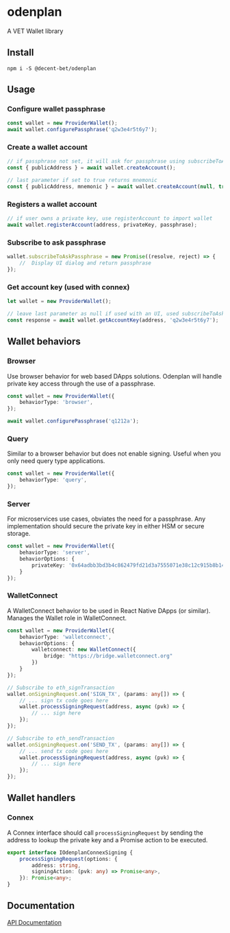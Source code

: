 # odenplan
A VET  Wallet library

## Install

`npm i -S @decent-bet/odenplan`


## Usage

### Configure wallet passphrase

```typescript
const wallet = new ProviderWallet();    
await wallet.configurePassphrase('q2w3e4r5t6y7');

```

### Create a wallet account

```typescript
// if passphrase not set, it will ask for passphrase using subscribeToAskPassphrase
const { publicAddress } = await wallet.createAccount();

// last parameter if set to true returns mnemonic
const { publicAddress, mnemonic } = await wallet.createAccount(null, true);
```


### Registers a wallet account

```typescript
// if user owns a private key, use registerAccount to import wallet
await wallet.registerAccount(address, privateKey, passphrase);
```

### Subscribe to ask passphrase

```typescript
wallet.subscribeToAskPassphrase = new Promise((resolve, reject) => {
    //  Display UI dialog and return passphrase
});
```

### Get account key (used with connex)

```typescript
let wallet = new ProviderWallet();

// leave last parameter as null if used with an UI, used subscribeToAskPassphrase
const response = await wallet.getAccountKey(address, 'q2w3e4r5t6y7');
```


## Wallet behaviors

### Browser

Use browser behavior for web based DApps solutions. Odenplan will handle private key access through the use of a passphrase.

```typescript
const wallet = new ProviderWallet({
    behaviorType: 'browser',
});

await wallet.configurePassphrase('q1212a');
```

### Query

Similar to a browser behavior but does not enable signing. Useful when you only need query type applications.

```typescript
const wallet = new ProviderWallet({
    behaviorType: 'query',
});
```

### Server

For microservices use cases, obviates the need for a passphrase. Any implementation should secure the private key in either HSM or secure storage.

```typescript
const wallet = new ProviderWallet({
    behaviorType: 'server',
    behaviorOptions: {
        privateKey: '0x64adbb3bd3b4c862479fd21d3a7555071e38c12c915b8b14ddd7ae4f1ba8e93c'
    }
});
```

### WalletConnect

A WalletConnect behavior to be used in React Native DApps (or similar). Manages the Wallet role in WalletConnect.

```typescript
const wallet = new ProviderWallet({
    behaviorType: 'walletconnect',
    behaviorOptions: {
        walletconnect: new WalletConnect({
            bridge: "https://bridge.walletconnect.org"
        })
    }
});

// Subscribe to eth_signTransaction
wallet.onSigningRequest.on('SIGN_TX', (params: any[]) => {
    // ... sign tx code goes here
    wallet.processSigningRequest(address, async (pvk) => {
        // ... sign here
    });
});

// Subscribe to eth_sendTransaction
wallet.onSigningRequest.on('SEND_TX', (params: any[]) => {
    // ... send tx code goes here
    wallet.processSigningRequest(address, async (pvk) => {
        // ... sign here
    });
});
```

## Wallet handlers

### Connex

A Connex interface should call `processSigningRequest` by sending the address to lookup the private key and a Promise action to be executed.

```typescript
export interface IOdenplanConnexSigning {
    processSigningRequest(options: { 
        address: string,
        signingAction: (pvk: any) => Promise<any>,
    }): Promise<any>;
}
```


## Documentation

[API Documentation](/docs/README.md)